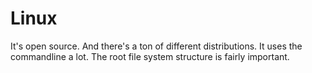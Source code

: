# Linux 
It's open source. And there's a ton of different distributions. It uses the commandline a lot. The root file system structure is fairly important.

